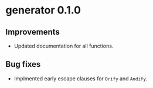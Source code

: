 # generator 0.1.0

## Improvements

* Updated documentation for all functions.
  
## Bug fixes

* Implmented early escape clauses for `Orify` and `Andify`.

